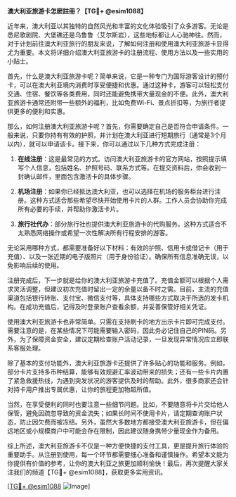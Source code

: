 **澳大利亚旅游卡怎麽註冊？【TG💪+ @esim1088】**

近年来，澳大利亚以其独特的自然风光和丰富的文化体验吸引了众多游客。无论是悉尼歌剧院、大堡礁还是乌鲁鲁（艾尔斯岩），这些地标都让人心驰神往。然而，对于计划前往澳大利亚旅行的朋友来说，了解如何注册和使用澳大利亚旅游卡显得尤为重要。本文将详细介绍澳大利亚旅游卡的注册流程、使用方法以及一些实用的小贴士。

首先，什么是澳大利亚旅游卡呢？简单来说，它是一种专门为国际游客设计的预付卡，可以在澳大利亚境内消费时享受便捷和优惠。通过这种卡，游客可以轻松支付交通、住宿、餐饮等各类费用，同时还能避免携带大量现金的不便。此外，澳大利亚旅游卡通常还附带一些额外的福利，比如免费Wi-Fi、景点折扣等，为旅行者提供更多的便利和实惠。

那么，如何注册澳大利亚旅游卡呢？首先，你需要确定自己是否符合申请条件。一般来说，只要你持有有效的护照，并计划在澳大利亚进行短期旅行（通常是3个月以内），就可以申请该卡。接下来，你可以通过以下几种方式完成注册：

1. **在线注册**：这是最常见的方式。访问澳大利亚旅游卡的官方网站，按照提示填写个人信息，包括姓名、护照号码、联系方式等。在提交资料后，你会收到一封确认邮件，里面包含激活卡的具体步骤。

2. **机场注册**：如果你已经抵达澳大利亚，也可以选择在机场的服务柜台进行注册。这种方式适合那些希望尽快开始使用卡片的人群。工作人员会协助你完成所有必要的手续，并帮助你激活卡片。

3. **旅行社代办**：部分旅行社也提供澳大利亚旅游卡的代购服务。这种方式适合不太熟悉网络操作或希望一次性解决所有行程安排的游客。

无论采用哪种方式，都需要准备好以下材料：有效的护照、信用卡或借记卡（用于充值）、以及一张近期的电子版照片（用于身份验证）。确保所有信息准确无误，以免影响后续的使用。

注册完成后，下一步就是给你的澳大利亚旅游卡充值了。充值金额可以根据个人需求灵活调整，但建议初次充值时留出一定的余量以备不时之需。目前，主流的充值渠道包括银行转账、支付宝、微信支付等，具体支持哪些方式取决于所选的发卡机构。在成功充值后，记得及时登录账户查看余额，并妥善保管好相关凭证。

使用澳大利亚旅游卡也非常简单。只需在支持刷卡的地方出示卡片即可完成支付。需要注意的是，在某些情况下可能需要输入密码，因此务必记住自己的PIN码。另外，为了保障资金安全，建议定期检查账户活动记录，一旦发现异常情况应立即联系客服处理。

除了基本的支付功能外，澳大利亚旅游卡还提供了许多贴心的功能和服务。例如，部分卡片支持多币种结算，能够有效规避汇率波动带来的损失；还有一些卡片内置了紧急救援热线，为遇到突发状况的游客提供及时的帮助。此外，很多商家还会针对持卡用户推出专属优惠，让你的旅程更加物超所值。

当然，在享受便利的同时也要注意一些细节问题。比如，不要随意将卡片交给他人保管，避免因疏忽导致的资金流失；如果长时间不使用卡片，请定期查询账户状态，防止因欠费而被冻结。另外，虽然大多数地方都接受澳大利亚旅游卡，但在偏远地区或小规模商户中可能会存在限制，因此建议随身携带少量现金作为备用。

综上所述，澳大利亚旅游卡不仅是一种方便快捷的支付工具，更是提升旅行体验的重要助手。从注册到使用，每一个环节都需要细心准备和谨慎操作。希望本文能为你提供有价值的参考，让你的澳大利亚之旅更加顺利愉快！最后，再次提醒大家关注我们的频道【TG💪+ @esim1088】，获取更多实用资讯。

[[TG💪+ @esim1088](https://t.me/s/esim1088) ![Image](https://i.postimg.cc/4NQfJmqS/Snipaste-2025-05-13-00-14-12.png)]